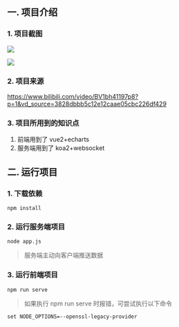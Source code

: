 

## 一. 项目介绍

### 1. 项目截图

![](https://shizhiyuya.oss-cn-beijing.aliyuncs.com/images/image-20220802162403658.png)

![](https://shizhiyuya.oss-cn-beijing.aliyuncs.com/images/实时销售数据统计.png)

### 2. 项目来源

https://www.bilibili.com/video/BV1bh41197p8?p=1&vd_source=3828dbbb5c12e12caae05cbc226df429

### 3. 项目所用到的知识点

1. 前端用到了 vue2+echarts
2. 服务端用到了 koa2+websocket

## 二. 运行项目

### 1. 下载依赖

```
npm install
```

### 2. 运行服务端项目

```
node app.js
```

> 服务端主动向客户端推送数据

### 3. 运行前端项目

```
npm run serve
```

>如果执行 npm run serve 时报错，可尝试执行以下命令

```
set NODE_OPTIONS=--openssl-legacy-provider
```


